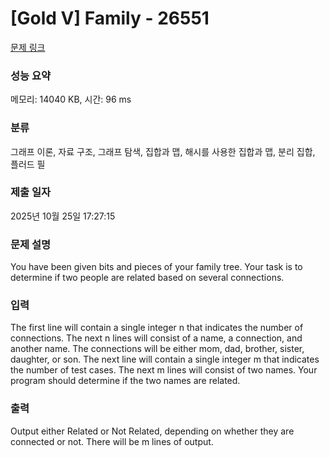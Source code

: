 # [Gold V] Family - 26551 

[문제 링크](https://www.acmicpc.net/problem/26551) 

### 성능 요약

메모리: 14040 KB, 시간: 96 ms

### 분류

그래프 이론, 자료 구조, 그래프 탐색, 집합과 맵, 해시를 사용한 집합과 맵, 분리 집합, 플러드 필

### 제출 일자

2025년 10월 25일 17:27:15

### 문제 설명

<p>You have been given bits and pieces of your family tree. Your task is to determine if two people are related based on several connections.</p>

### 입력 

 <p>The first line will contain a single integer n that indicates the number of connections. The next n lines will consist of a name, a connection, and another name. The connections will be either mom, dad, brother, sister, daughter, or son. The next line will contain a single integer m that indicates the number of test cases. The next m lines will consist of two names. Your program should determine if the two names are related.</p>

### 출력 

 <p>Output either Related or Not Related, depending on whether they are connected or not. There will be m lines of output.</p>

